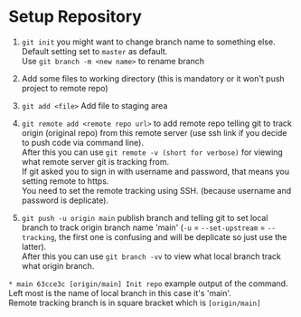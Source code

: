 # Setup Repository

1. `git init` you might want to change branch name to something else.\
Default setting set to `master` as default.\
Use `git branch -m <new name>` to rename branch

2. Add some files to working directory (this is mandatory or it won't push project to remote repo)

3. `git add <file>` Add file to staging area

4. `git remote add <remote repo url>` to add remote repo telling git to track origin (original repo) from this remote server (use ssh link if you decide to push code via command line).\
After this you can use `git remote -v (short for verbose)` for viewing what remote server git is tracking from.\
If git asked you to sign in with username and password, that means you setting remote to https.\
You need to set the remote tracking using SSH. (because username and password is deplicate).

5. `git push -u origin main` publish branch and telling git to set local branch to track origin branch name 'main' (`-u` = `--set-upstream` = `--tracking`, the first one is confusing and will be deplicate so just use the latter).\
After this you can use `git branch -vv` to view what local branch track what origin branch.

`* main 63cce3c [origin/main] Init repo` example output of the command.\
Left most is the name of local branch in this case it's 'main'.\
Remote tracking branch is in square bracket which is `[origin/main]`
